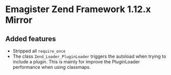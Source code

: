 # Emagister Zend Framework 1.12.x Mirror #

## Added features ##

* Stripped all ```require_once```
* The class ```Zend_Loader_PluginLoader``` triggers the autoload when trying to include a plugin. This is mainly for
  improve the PluginLoader performance when using classmaps.
